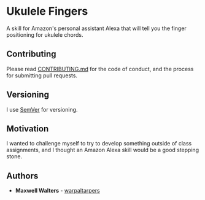 # Ukulele Fingers

A skill for Amazon's personal assistant Alexa that will tell you the finger positioning for ukulele chords.

## Contributing

Please read [CONTRIBUTING.md](https://github.com/warpaltarpers/alexa-skill-ukefingers/blob/master/CONTRIBUTING.md) for the code of conduct, and the process for submitting pull requests.

## Versioning

I use [SemVer](http://semver.org/) for versioning.

## Motivation

I wanted to challenge myself to try to develop something outside of class assignments, and I thought an Amazon Alexa skill would be a good stepping stone.

## Authors

* **Maxwell Walters** - [warpaltarpers](https://github.com/warpaltarpers)
